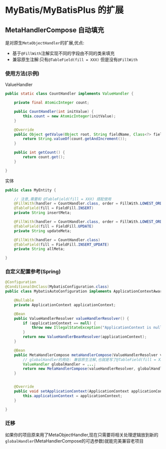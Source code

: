 # MyBatis/MyBatisPlus 的扩展

## MetaHandlerCompose 自动填充

是对原生`MetaObjectHandler`的扩展,优点:
- 基于`@FillWith`注解实现不同的字段由不同的类来填充
- 兼容原生注解:只有`@TableField(fill = XXX)` 但是没有`@FillWith`

### 使用方法(示例)

ValueHandler

```java
public static class CountHandler implements ValueHandler {

    private final AtomicInteger count;

    public CountHandler(int initValue) {
        this.count = new AtomicInteger(initValue);
    }

    @Override
    public Object getValue(Object root, String fieldName, Class<?> fieldType) {
        return String.valueOf(count.getAndIncrement());
    }

    public int getCount() {
        return count.get();
    }

}
```

实体

```java
public class MyEntity {

    // 注意,需要和 @TableField(fill = XXX) 搭配使用
    @FillWith(handler = CountHandler.class, order = FillWith.LOWEST_ORDER)
    @TableField(fill = FieldFill.INSERT)
    private String insertMeta;

    @FillWith(handler = CountHandler.class, order = FillWith.LOWEST_ORDER)
    @TableField(fill = FieldFill.UPDATE)
    private String updateMeta;

    @FillWith(handler = CountHandler.class)
    @TableField(fill = FieldFill.INSERT_UPDATE)
    private String allMeta;

}
```

### 自定义配置参考(Spring)

```java
@Configuration
@ConditionalOnClass(MybatisConfiguration.class)
public class MybatisAutoConfiguration implements ApplicationContextAware {

	@Nullable
	private ApplicationContext applicationContext;

	@Bean
	public ValueHandlerResolver valueHandlerResolver() {
		if (applicationContext == null) {
			throw new IllegalStateException("ApplicationContext is null");
		}
		return new ValueHandlerBeanResolver(applicationContext);
	}

	@Bean
	public MetaHandlerCompose metaHandlerCompose(ValueHandlerResolver valueHandlerResolver) {
        // globalHandler的用处: 兼容原生注解,也就是写了@TableField(fill = XXX) 但是没有@FillWith
        ValueHandler globalHandler = ...;
		return new MetaHandlerCompose(valueHandlerResolver, globalHandler);
	}


	@Override
	public void setApplicationContext(ApplicationContext applicationContext) throws BeansException {
		this.applicationContext = applicationContext;
	}

}
```

### 迁移

如果你的项目原来用了MetaObjectHandler,现在只需要将相关处理逻辑放到新的`globalHandler`(MetaHandlerCompose的可选参数)就能完美兼容老项目
